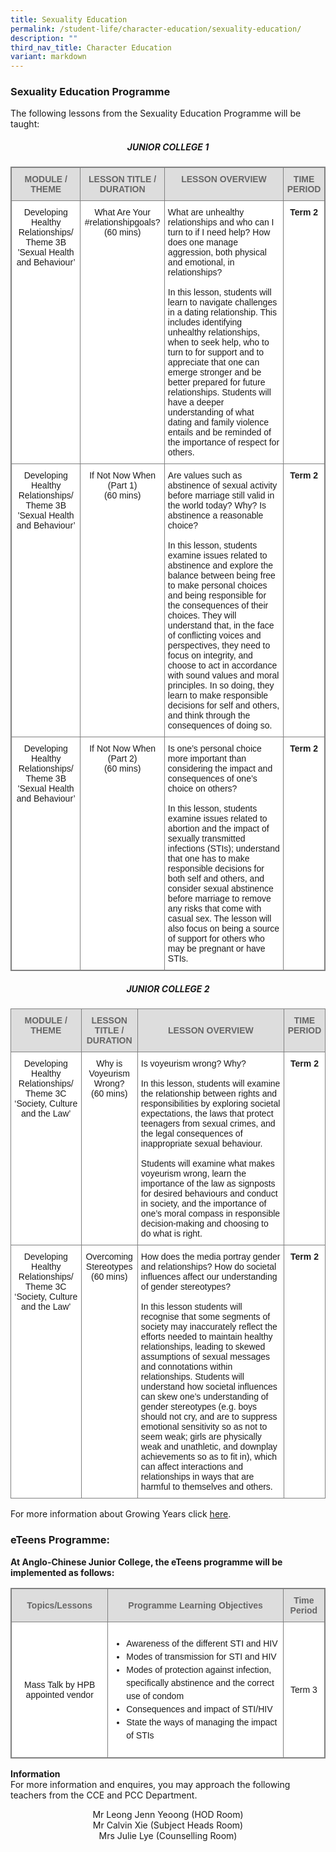 ```yaml
---
title: Sexuality Education
permalink: /student-life/character-education/sexuality-education/
description: ""
third_nav_title: Character Education
variant: markdown
---
```

### Sexuality Education Programme&nbsp;

The following lessons from the Sexuality Education Programme will be taught:  

##### <center> JUNIOR COLLEGE 1 </center>

<style type="text/css">
.tg  {border-collapse:collapse;border-spacing:0;}
.tg td{border-color:black;border-style:solid;border-width:1px;font-family:Arial, sans-serif;font-size:14px;
  overflow:hidden;padding:10px 5px;word-break:normal;}
.tg th{border-color:black;border-style:solid;border-width:1px;font-family:Arial, sans-serif;font-size:14px;
  font-weight:normal;overflow:hidden;padding:10px 5px;word-break:normal;}
.tg .tg-a4yv{background-color:#DDD;color:#666;font-weight:bold;text-align:center;vertical-align:top}
.tg .tg-7yig{background-color:#FFF;text-align:center;vertical-align:top;font-family:Arial, sans-serif;font-size:14px;overflow:hidden;padding:10px 5px;word-break:normal}
.tg .tg-ktyi{background-color:#FFF;text-align:left;vertical-align:top;font-family:Arial, sans-serif;font-size:14px;overflow:hidden;word-break:normal;}
.tg .tg-9hzb{background-color:#FFF;font-weight:bold;text-align:center;vertical-align:top}
</style>
<table style="border: 1px solid grey" class="tg">
<thead>
  <tr>
    <th style="border: 1px solid grey" class="tg-a4yv">MODULE / THEME</th>
    <th style="border: 1px solid grey" class="tg-a4yv"> LESSON TITLE / DURATION</th>
    <th style="border: 1px solid grey" class="tg-a4yv">LESSON OVERVIEW </th>
<!--    <th class="tg-a4yv" style="border: 1px solid grey">Lesson Objectives<br>At the end of the lesson, students will be able to:</th> -->
    <th style="border: 1px solid grey" class="tg-a4yv">TIME PERIOD<br></th>
  </tr>
</thead>
<tbody>
  <tr>
    <td style="border: 1px solid grey" class="tg-7yig">Developing Healthy Relationships/ Theme 3B 'Sexual Health and Behaviour’</td>
    <td style="border: 1px solid grey" class="tg-7yig">What Are Your #relationshipgoals?<br>(60 mins)</td>
    <td style="border: 1px solid grey" class="tg-ktyi">What are unhealthy relationships and who can I turn to if I need help? How does one manage aggression, both physical and emotional, in relationships?<br><br>In this lesson, students will learn to navigate challenges in a dating relationship. This includes identifying unhealthy relationships, when to seek help, who to turn to for support and to appreciate that one can emerge stronger and be better prepared for future relationships. Students will have a deeper understanding of what dating and family violence entails and be reminded of the importance of respect for others<span style="background-color:initial">.</span></td>
<!--    <td class="tg-ktyi" style="border: 1px solid grey"><ul>
<li style="font-family:Arial, sans-serif;font-size:14px;
  font-weight:normal;line-height:1.5">navigate challenges in a dating relationship</li>
<li style="font-family:Arial, sans-serif;font-size:14px;
  font-weight:normal;line-height:1.5">identify early indications of a breakdown in a relationship</li>
<li style="font-family:Arial, sans-serif;font-size:14px;
  font-weight:normal;line-height:1.5">know when to seek help and who to turn to for support</li>
<li style="font-family:Arial, sans-serif;font-size:14px;
  font-weight:normal;line-height:1.5">appreciate that one can emerge stronger and be better prepared for future relationships</li>
<li style="font-family:Arial, sans-serif;font-size:14px;
  font-weight:normal;line-height:1.5">develop a deeper understanding of what dating and family violence entails and be reminded of the importance of respect for others</li>
</ul>
</td> -->
    <td style="border: 1px solid grey" class="tg-9hzb">Term 2</td>
  </tr>
  <tr>
    <td style="border: 1px solid grey" class="tg-7yig">Developing Healthy Relationships/ Theme 3B 'Sexual Health and Behaviour’</td>
    <td style="border: 1px solid grey" class="tg-7yig">If Not Now When (Part 1)<br>(60 mins)</td>
    <td style="border: 1px solid grey" class="tg-ktyi">Are values such as abstinence of sexual activity before marriage still valid in the world today? Why? Is abstinence a reasonable choice?<br><br> In this lesson, students examine issues related to abstinence and explore the balance between being free to make personal choices and being responsible for the consequences of their choices. They will understand that, in the face of conflicting voices and perspectives, they need to focus on integrity, and choose to act in accordance with sound values and moral principles. In so doing, they learn to make responsible decisions for self and others, and think through the consequences of doing so<span style="background-color:initial">.</span></td>
<!--    <td class="tg-ktyi" style="border: 1px solid grey"><ul>
<li style="font-family:Arial, sans-serif;font-size:14px;
  font-weight:normal;line-height:1.5">examine issues related to abstinence&nbsp;</li>
<li style="font-family:Arial, sans-serif;font-size:14px;
  font-weight:normal;line-height:1.5">explore the balance between being free to make personal choices and being responsible for the consequences of their choices</li>
<li style="font-family:Arial, sans-serif;font-size:14px;
  font-weight:normal;line-height:1.5">understand that, in the face of conflicting voices and perspectives, they need to focus on integrity, and choose to act in accordance with sound values and moral principles</li>
<li style="font-family:Arial, sans-serif;font-size:14px;
  font-weight:normal;line-height:1.5">understand that in so doing, one makes responsible decisions for oneself and others, and thinks through the consequences of doing so</li>
</ul>
</td> -->
    <td style="border: 1px solid grey" class="tg-9hzb">Term 2</td>
  </tr>
  <tr>
    <td style="border: 1px solid grey" class="tg-7yig">Developing Healthy Relationships/ Theme 3B 'Sexual Health and Behaviour’</td>
    <td style="border: 1px solid grey" class="tg-7yig">If Not Now When (Part 2)<br>(60 mins)</td>
    <td style="border: 1px solid grey" class="tg-ktyi">Is one’s personal choice more important than considering the impact and consequences of one’s choice on others?<br><br>In this lesson, students examine issues related to abortion and the impact of sexually transmitted infections (STIs); understand that one has to make responsible decisions for both self and others, and consider sexual abstinence before marriage to remove any risks that come with casual sex. The lesson will also focus on being a source of support for others who may be pregnant or have STIs.<span style="background-color:initial"> </span></td>
<!--    <td class="tg-ktyi" style="border: 1px solid grey"><ul>
<li style="font-family:Arial, sans-serif;font-size:14px;
  font-weight:normal;line-height:1.5">examine issues related to abortion and the impact of sexually transmitted infections (STIs)</li>
<li style="font-family:Arial, sans-serif;font-size:14px;
  font-weight:normal;line-height:1.5">understand that one has to make responsible decisions for both self and others</li>
<li style="font-family:Arial, sans-serif;font-size:14px;
  font-weight:normal;line-height:1.5">understand that sexual abstinence is the only way to remove risks that come with casual sex</li>
<li style="font-family:Arial, sans-serif;font-size:14px;
  font-weight:normal;line-height:1.5">know how to support friends or others who may be pregnant or have STIs</li>
</ul>
</td> -->
    <td style="border: 1px solid grey" class="tg-9hzb">Term 2</td>
  </tr>
</tbody>
</table>

##### <center> JUNIOR COLLEGE 2 </center>

<style type="text/css">
.tg  {border-collapse:collapse;border-spacing:0;}
.tg td{border-color:black;border-style:solid;border-width:1px;font-family:Arial, sans-serif;font-size:14px;
  overflow:hidden;padding:10px 5px;word-break:normal;}
.tg th{border-color:black;border-style:solid;border-width:1px;font-family:Arial, sans-serif;font-size:14px;
  font-weight:normal;overflow:hidden;padding:10px 5px;word-break:normal;}
.tg .tg-a4yv{background-color:#DDD;color:#666;font-weight:bold;text-align:center;vertical-align:top}
.tg .tg-feqv{background-color:#DDD;color:#666;font-weight:bold;text-align:center;vertical-align:middle}
.tg .tg-7yig{background-color:#FFF;text-align:center;vertical-align:top}
.tg .tg-ktyi{background-color:#FFF;text-align:left;vertical-align:top}
.tg .tg-9hzb{background-color:#FFF;font-weight:bold;text-align:center;vertical-align:top}
</style>
<table class="tg">
<thead>
  <tr>
    <th style="border: 1px solid grey" class="tg-a4yv">MODULE / THEME </th>
    <th style="border: 1px solid grey" class="tg-a4yv">LESSON TITLE / DURATION </th>
    <th style="border: 1px solid grey" class="tg-feqv"><span style="color:#666;background-color:#DDD"> </span>LESSON OVERVIEW</th>
<!--    <th class="tg-a4yv" style="border: 1px solid grey">Lesson Objectives At the end of the lesson, students will be able to:</th> -->
    <th style="border: 1px solid grey" class="tg-a4yv">TIME PERIOD</th>
  </tr>
</thead>
<tbody>
  <tr>
    <td style="border: 1px solid grey" class="tg-7yig">Developing Healthy Relationships/ Theme 3C ‘Society, Culture and the Law’</td>
    <td style="border: 1px solid grey" class="tg-7yig">Why is Voyeurism Wrong?<br>(60 mins)</td>
    <td style="border: 1px solid grey" class="tg-ktyi">Is voyeurism wrong? Why?<br><br>In this lesson, students will examine the relationship between rights and responsibilities by exploring societal expectations, the laws that protect teenagers from sexual crimes, and the legal consequences of inappropriate sexual behaviour. <br><br>Students will examine what makes voyeurism wrong, learn the importance of the law as signposts for desired behaviours and conduct in society, and the importance of one’s moral compass in responsible decision-making and choosing to do what is right.<span style="background-color:initial"> </span></td>
<!--    <td class="tg-ktyi" style="border: 1px solid grey"><ul>
<li style="font-family:Arial, sans-serif;font-size:14px;
  font-weight:normal;line-height:1.5">examine the relationship between rights and responsibilities by exploring societal expectations, the laws and the legal consequences of inappropriate sexual behaviour</li>
<li style="font-family:Arial, sans-serif;font-size:14px;
  font-weight:normal;line-height:1.5">examine what makes voyeurism wrong</li>
<li style="font-family:Arial, sans-serif;font-size:14px;
  font-weight:normal;line-height:1.5">learn the importance of the law as signposts for desired behaviours and conduct in society</li>
<li style="font-family:Arial, sans-serif;font-size:14px;
  font-weight:normal;line-height:1.5">learn the importance of one’s moral compass in responsible decision-making and choosing to do what is right</li>
</ul>
</td>-->
    <td style="border: 1px solid grey" class="tg-9hzb">Term 2</td>
  </tr>
  <tr>
    <td style="border: 1px solid grey" class="tg-7yig">Developing Healthy Relationships/ Theme 3C ‘Society, Culture and the Law’<br></td>
    <td style="border: 1px solid grey" class="tg-7yig">Overcoming Stereotypes<br>(60 mins)</td>
    <td style="border: 1px solid grey" class="tg-ktyi">How does the media portray gender and relationships? How do societal influences affect our understanding of gender stereotypes?<br><br>In this lesson students will recognise that some segments of society may inaccurately reflect the efforts needed to maintain healthy relationships, leading to skewed assumptions of sexual messages and connotations within relationships. Students will understand how societal influences can skew one’s understanding of gender stereotypes (e.g. boys should not cry, and are to suppress emotional sensitivity so as not to seem weak; girls are physically weak and unathletic, and downplay achievements so as to fit in), which can affect interactions and relationships in ways that are harmful to themselves and others.<span style="background-color:initial"></span></td>
<!--    <td class="tg-ktyi" style="border: 1px solid grey"><ul>
<li style="font-family:Arial, sans-serif;font-size:14px;
  font-weight:normal;line-height:1.5">recognise that some segments of society may inaccurately reflect the efforts needed to maintain healthy relationships</li>
<li style="font-family:Arial, sans-serif;font-size:14px;
  font-weight:normal;line-height:1.5">understand how societal influences can skew one’s understanding of gender stereotypes</li>
<li style="font-family:Arial, sans-serif;font-size:14px;
  font-weight:normal;line-height:1.5">learn how gender stereotypes (e.g. boys should not cry, and are to suppress emotional sensitivity so as not to seem weak; girls are physically weak and unathletic, and downplay achievements so as to fit in) can affect interactions and relationships in ways that are harmful to themselves and others</li>
</ul>
</td>-->
    <td style="border: 1px solid grey" class="tg-9hzb">Term 2</td>
  </tr>
</tbody>
</table>

For more information about Growing Years click&nbsp;[here](https://www.moe.gov.sg/programmes/sexuality-education).

### eTeens Programme:

**At Anglo-Chinese Junior College, the eTeens programme will be implemented as follows:**

<style type="text/css">
.tg  {border-collapse:collapse;border-spacing:0;}
.tg td{border-color:black;border-style:solid;border-width:1px;font-family:Arial, sans-serif;font-size:14px;
  overflow:hidden;padding:10px 5px;word-break:normal;}
.tg th{border-color:black;border-style:solid;border-width:1px;font-family:Arial, sans-serif;font-size:14px;
  font-weight:normal;overflow:hidden;padding:10px 5px;word-break:normal;}
.tg .tg-feqv{background-color:#DDD;color:#666;font-weight:bold;text-align:center;vertical-align:middle}
.tg .tg-f4yw{background-color:#FFF;text-align:center;vertical-align:middle}
.tg .tg-ktyi{background-color:#FFF;text-align:left;vertical-align:top}
</style>
<table style="border: 1px solid grey" class="tg">
<thead>
  <tr>
    <th style="border: 1px solid grey" class="tg-feqv"><span style="color:#666;background-color:#DDD">Topics/Lessons</span></th>
    <th style="border: 1px solid grey" class="tg-feqv"><span style="color:#666;background-color:#DDD">Programme Learning Objectives</span></th>
    <th style="border: 1px solid grey" class="tg-feqv"><span style="color:#666;background-color:#DDD">Time Period</span></th>
  </tr>
</thead>
<tbody>
  <tr>
    <td style="border: 1px solid grey" class="tg-f4yw">Mass Talk by HPB appointed vendor</td>
    <td style="border: 1px solid grey" class="tg-ktyi"><ul>
<li style="font-family:Arial, sans-serif;font-size:14px;
  font-weight:normal;line-height:1.5">Awareness of the different STI and HIV</li>
<li style="font-family:Arial, sans-serif;font-size:14px;
  font-weight:normal;line-height:1.5">Modes of transmission for STI and HIV</li>
<li style="font-family:Arial, sans-serif;font-size:14px;
  font-weight:normal;line-height:1.5">Modes of protection against infection, specifically abstinence and the correct use of condom</li>
<li style="font-family:Arial, sans-serif;font-size:14px;
  font-weight:normal;line-height:1.5">Consequences and impact of STI/HIV</li>
<li style="font-family:Arial, sans-serif;font-size:14px;
  font-weight:normal;line-height:1.5">State the ways of managing the impact of STIs</li>
</ul>
</td>
    <td style="border: 1px solid grey" class="tg-f4yw">Term 3</td>
  </tr>
</tbody>
</table>






<!--<h5 style="text-align:center;">JUNIOR COLLEGE 1</h5>

<style type="text/css">
.tg  {border-collapse:collapse;border-spacing:0;}
.tg td{border-color:black;border-style:solid;border-width:1px;font-family:Arial, sans-serif;font-size:14px;
  overflow:hidden;padding:10px 5px;word-break:normal;}
.tg th{border-color:black;border-style:solid;border-width:1px;font-family:Arial, sans-serif;font-size:14px;
  font-weight:normal;overflow:hidden;padding:10px 5px;word-break:normal;}
.tg .tg-a4yv{background-color:#DDD;color:#666;font-weight:bold;text-align:center;vertical-align:top}
.tg .tg-7yig{background-color:#FFF;text-align:center;vertical-align:top}
.tg .tg-ktyi{background-color:#FFF;text-align:left;vertical-align:top}
.tg .tg-9hzb{background-color:#FFF;font-weight:bold;text-align:center;vertical-align:top}
</style>
<table class="tg" style="border: 1px solid grey">
<thead>
  <tr>
    <th class="tg-a4yv" style="border: 1px solid grey">MODULE / THEME</th>
    <th class="tg-a4yv" style="border: 1px solid grey"> LESSON TITLE / DURATION</th>
    <th class="tg-a4yv" style="border: 1px solid grey">LESSON OVERVIEW </th>
    <th class="tg-a4yv" style="border: 1px solid grey">Lesson Objectives<br>At the end of the lesson, students will be able to:</th>
    <th class="tg-a4yv" style="border: 1px solid grey">TIME PERIOD<br></th>
  </tr>
</thead>
<tbody>
  <tr>
    <td class="tg-7yig" style="border: 1px solid grey">Developing Healthy Relationships/ Theme 3B 'Sexual Health and Behaviour’</td>
    <td class="tg-7yig" style="border: 1px solid grey">What Are Your #relationshipgoals?<br>(60 mins)</td>
    <td class="tg-ktyi" style="border: 1px solid grey">What are unhealthy relationships and who can I turn to if I need help? How does one manage aggression, both physical and emotional, in relationships?<br><br>In this lesson, students will learn to navigate challenges in a dating relationship. This includes identifying unhealthy relationships, when to seek help, who to turn to for support and to appreciate that one can emerge stronger and be better prepared for future relationships. Students will have a deeper understanding of what dating and family violence entails and be reminded of the importance of respect for others<span style="background-color:initial">.</span></td>
    <td class="tg-ktyi" style="border: 1px solid grey"><ul>
<li style="font-family:Arial, sans-serif;font-size:14px;
  font-weight:normal;line-height:1.5">navigate challenges in a dating relationship</li>
<li style="font-family:Arial, sans-serif;font-size:14px;
  font-weight:normal;line-height:1.5">identify early indications of a breakdown in a relationship</li>
<li style="font-family:Arial, sans-serif;font-size:14px;
  font-weight:normal;line-height:1.5">know when to seek help and who to turn to for support</li>
<li style="font-family:Arial, sans-serif;font-size:14px;
  font-weight:normal;line-height:1.5">appreciate that one can emerge stronger and be better prepared for future relationships</li>
<li style="font-family:Arial, sans-serif;font-size:14px;
  font-weight:normal;line-height:1.5">develop a deeper understanding of what dating and family violence entails and be reminded of the importance of respect for others</li>
</ul>
</td>
    <td class="tg-7yig" style="border: 1px solid grey">Term 2</td>
  </tr>
  <tr>
    <td class="tg-7yig" style="border: 1px solid grey">Developing Healthy Relationships/ Theme 3B 'Sexual Health and Behaviour’</td>
    <td class="tg-7yig" style="border: 1px solid grey">If Not Now When (Part 1)<br>(60 mins)</td>
    <td class="tg-ktyi" style="border: 1px solid grey">Are values such as abstinence of sexual activity before marriage still valid in the world today? Why? Is abstinence a reasonable choice?<br><br> In this lesson, students examine issues related to abstinence and explore the balance between being free to make personal choices and being responsible for the consequences of their choices. They will understand that, in the face of conflicting voices and perspectives, they need to focus on integrity, and choose to act in accordance with sound values and moral principles. In so doing, they learn to make responsible decisions for self and others, and think through the consequences of doing so<span style="background-color:initial">.</span></td>
    <td class="tg-ktyi" style="border: 1px solid grey"><ul>
<li style="font-family:Arial, sans-serif;font-size:14px;
  font-weight:normal;line-height:1.5">examine issues related to abstinence&nbsp;</li>
<li style="font-family:Arial, sans-serif;font-size:14px;
  font-weight:normal;line-height:1.5">explore the balance between being free to make personal choices and being responsible for the consequences of their choices</li>
<li style="font-family:Arial, sans-serif;font-size:14px;
  font-weight:normal;line-height:1.5">understand that, in the face of conflicting voices and perspectives, they need to focus on integrity, and choose to act in accordance with sound values and moral principles</li>
<li style="font-family:Arial, sans-serif;font-size:14px;
  font-weight:normal;line-height:1.5">understand that in so doing, one makes responsible decisions for oneself and others, and thinks through the consequences of doing so</li>
</ul>
</td>
    <td class="tg-9hzb" style="border: 1px solid grey">Term 2</td>
  </tr>
  <tr>
    <td class="tg-7yig" style="border: 1px solid grey">Developing Healthy Relationships/ Theme 3B 'Sexual Health and Behaviour’</td>
    <td class="tg-7yig" style="border: 1px solid grey">If Not Now When (Part 2)<br>(60 mins)</td>
    <td class="tg-ktyi" style="border: 1px solid grey">Is one’s personal choice more important than considering the impact and consequences of one’s choice on others?<br><br>In this lesson, students examine issues related to abortion and the impact of sexually transmitted infections (STIs); understand that one has to make responsible decisions for both self and others, and consider sexual abstinence before marriage to remove any risks that come with casual sex. The lesson will also focus on being a source of support for others who may be pregnant or have STIs.<span style="background-color:initial"> </span></td>
    <td class="tg-ktyi" style="border: 1px solid grey"><ul>
<li style="font-family:Arial, sans-serif;font-size:14px;
  font-weight:normal;line-height:1.5">examine issues related to abortion and the impact of sexually transmitted infections (STIs)</li>
<li style="font-family:Arial, sans-serif;font-size:14px;
  font-weight:normal;line-height:1.5">understand that one has to make responsible decisions for both self and others</li>
<li style="font-family:Arial, sans-serif;font-size:14px;
  font-weight:normal;line-height:1.5">understand that sexual abstinence is the only way to remove risks that come with casual sex</li>
<li style="font-family:Arial, sans-serif;font-size:14px;
  font-weight:normal;line-height:1.5">know how to support friends or others who may be pregnant or have STIs</li>
</ul>
</td>
    <td class="tg-9hzb" style="border: 1px solid grey">Term 2</td>
  </tr>
</tbody>
</table>

<h5 style="text-align:center;">JUNIOR COLLEGE 2</h5>

<style type="text/css">
.tg  {border-collapse:collapse;border-spacing:0;}
.tg td{border-color:black;border-style:solid;border-width:1px;font-family:Arial, sans-serif;font-size:14px;
  overflow:hidden;padding:10px 5px;word-break:normal;}
.tg th{border-color:black;border-style:solid;border-width:1px;font-family:Arial, sans-serif;font-size:14px;
  font-weight:normal;overflow:hidden;padding:10px 5px;word-break:normal;}
.tg .tg-a4yv{background-color:#DDD;color:#666;font-weight:bold;text-align:center;vertical-align:top}
.tg .tg-feqv{background-color:#DDD;color:#666;font-weight:bold;text-align:center;vertical-align:middle}
.tg .tg-7yig{background-color:#FFF;text-align:center;vertical-align:top}
.tg .tg-ktyi{background-color:#FFF;text-align:left;vertical-align:top}
.tg .tg-9hzb{background-color:#FFF;font-weight:bold;text-align:center;vertical-align:top}
</style>
<table class="tg" style="border: 1px solid grey">
<thead>
  <tr>
    <th class="tg-a4yv" style="border: 1px solid grey">MODULE / THEME </th>
    <th class="tg-a4yv" style="border: 1px solid grey">LESSON TITLE / DURATION </th>
    <th class="tg-feqv" style="border: 1px solid grey"><span style="color:#666;background-color:#DDD"> </span>LESSON OVERVIEW</th>
    <th class="tg-a4yv" style="border: 1px solid grey">Lesson Objectives At the end of the lesson, students will be able to:</th>
    <th class="tg-a4yv" style="border: 1px solid grey">TIME PERIOD</th>
  </tr>
</thead>
<tbody>
  <tr>
    <td class="tg-7yig" style="border: 1px solid grey">Developing Healthy Relationships/ Theme 3C ‘Society, Culture and the Law’</td>
    <td class="tg-7yig" style="border: 1px solid grey">Why is Voyeurism Wrong?<br>(60 mins)</td>
    <td class="tg-ktyi" style="border: 1px solid grey">Is voyeurism wrong? Why?<br><br>Students will examine the relationship between rights and responsibilities by exploring societal expectations, the laws that protect teenagers from sexual crimes, and the legal consequences of inappropriate sexual behaviour. They will examine what makes voyeurism wrong, learn the importance of the law as signposts for desired behaviours and conduct in society, and the importance of one’s moral compass in responsible decision-making and choosing to do what is right.<span style="background-color:initial"> </span></td>
    <td class="tg-ktyi" style="border: 1px solid grey"><ul>
<li style="font-family:Arial, sans-serif;font-size:14px;
  font-weight:normal;line-height:1.5">examine the relationship between rights and responsibilities by exploring societal expectations, the laws and the legal consequences of inappropriate sexual behaviour</li>
<li style="font-family:Arial, sans-serif;font-size:14px;
  font-weight:normal;line-height:1.5">examine what makes voyeurism wrong</li>
<li style="font-family:Arial, sans-serif;font-size:14px;
  font-weight:normal;line-height:1.5">learn the importance of the law as signposts for desired behaviours and conduct in society</li>
<li style="font-family:Arial, sans-serif;font-size:14px;
  font-weight:normal;line-height:1.5">learn the importance of one’s moral compass in responsible decision-making and choosing to do what is right</li>
</ul>
</td>
    <td class="tg-9hzb" style="border: 1px solid grey">Term 2</td>
  </tr>
  <tr>
    <td class="tg-7yig" style="border: 1px solid grey">Developing Healthy Relationships/ Theme 3C ‘Society, Culture and the Law’<br></td>
    <td class="tg-7yig" style="border: 1px solid grey">Overcoming Stereotypes<br>(60 mins)</td>
    <td class="tg-ktyi" style="border: 1px solid grey">How does the media portray gender and relationships? How do societal influences affect our understanding of gender stereotypes?<br><br>This lesson will help students recognise that some segments of society may inaccurately reflect the efforts needed to maintain healthy relationships, leading to skewed assumptions of sexual messages and connotations within relationships. Students will understand how societal influences can skew one’s understanding of gender stereotypes (e.g. boys should not cry, and are to suppress emotional sensitivity so as not to seem weak; girls are physically weak and unathletic, and downplay achievements so as to fit in)<span style="background-color:initial">.</span></td>
    <td class="tg-ktyi" style="border: 1px solid grey"><ul>
<li style="font-family:Arial, sans-serif;font-size:14px;
  font-weight:normal;line-height:1.5">recognise that some segments of society may inaccurately reflect the efforts needed to maintain healthy relationships</li>
<li style="font-family:Arial, sans-serif;font-size:14px;
  font-weight:normal;line-height:1.5">understand how societal influences can skew one’s understanding of gender stereotypes</li>
<li style="font-family:Arial, sans-serif;font-size:14px;
  font-weight:normal;line-height:1.5">learn how gender stereotypes (e.g. boys should not cry, and are to suppress emotional sensitivity so as not to seem weak; girls are physically weak and unathletic, and downplay achievements so as to fit in) can affect interactions and relationships in ways that are harmful to themselves and others</li>
</ul>
</td>
    <td class="tg-9hzb" style="border: 1px solid grey">Term 2</td>
  </tr>
</tbody>
</table>

  
### eTeens Programme:
  

**At Anglo-Chinese Junior College, the following programme will be implemented as follows:**

<style type="text/css">
.tg  {border-collapse:collapse;border-spacing:0;}
.tg td{border-color:black;border-style:solid;border-width:1px;font-family:Arial, sans-serif;font-size:14px;
  overflow:hidden;padding:10px 5px;word-break:normal;}
.tg th{border-color:black;border-style:solid;border-width:1px;font-family:Arial, sans-serif;font-size:14px;
  font-weight:normal;overflow:hidden;padding:10px 5px;word-break:normal;}
.tg .tg-a4yv{background-color:#DDD;color:#666;font-weight:bold;text-align:center;vertical-align:top}
.tg .tg-7yig{background-color:#FFF;text-align:center;vertical-align:top}
.tg .tg-ktyi{background-color:#FFF;text-align:left;vertical-align:top}
</style>
<table class="tg" style="border: 1px solid grey">
<thead>
  <tr>
    <th class="tg-a4yv" style="border: 1px solid grey">Topics/Lessons</th>
    <th class="tg-a4yv" style="border: 1px solid grey">Programme Learning Objectives</th>
    <th class="tg-a4yv" style="border: 1px solid grey">Time Period</th>
  </tr>
</thead>
<tbody>
  <tr>
    <td class="tg-7yig" style="border: 1px solid grey">Mass Talk by HPB appointed vendor</td>
    <td class="tg-ktyi" style="border: 1px solid grey"><ul>
<li style="font-family:Arial, sans-serif;font-size:14px;
  font-weight:normal;line-height:1.5">Awareness of the different STI and HIV</li>
<li style="font-family:Arial, sans-serif;font-size:14px;
  font-weight:normal;line-height:1.5">Modes of transmission for STI and HIV</li>
<li style="font-family:Arial, sans-serif;font-size:14px;
  font-weight:normal;line-height:1.5">Modes of protection against infection, specifically abstinence and the correct use of condom</li>
<li style="font-family:Arial, sans-serif;font-size:14px;
  font-weight:normal;line-height:1.5">Consequences and impact of STI/HIV</li>
<li style="font-family:Arial, sans-serif;font-size:14px;
  font-weight:normal;line-height:1.5">State the ways of managing the impact of STIs</li>
</ul>
</td>
    <td class="tg-7yig" style="border: 1px solid grey">Term 3</td>
  </tr>
</tbody>
</table>
-->


**Information** <br>
For more information and enquires, you may approach the following teachers from the CCE and PCC Department.

<p style="text-align:center;">Mr Leong Jenn Yeoong (HOD Room)<br>Mr Calvin Xie (Subject Heads Room)<br>Mrs Julie Lye (Counselling Room)</p>